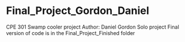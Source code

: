 # Final_Project_Gordon_Daniel
CPE 301 Swamp cooler project
Author: Daniel Gordon
Solo project
Final version of code is in the Final_Project_Finished folder
